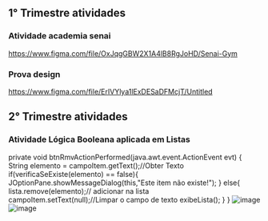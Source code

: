 ## 1° Trimestre atividades

### Atividade academia senai 
https://www.figma.com/file/OxJqgGBW2X1A4lB8RgJoHD/Senai-Gym

### Prova design 
https://www.figma.com/file/ErIVYlya1lExDESaDFMcjT/Untitled

## 2° Trimestre atividades
### Atividade Lógica Booleana aplicada em Listas
private void btnRmvActionPerformed(java.awt.event.ActionEvent evt) {                                       
        String elemento = campoItem.getText();//Obter Texto
        if(verificaSeExiste(elemento) == false){
            JOptionPane.showMessageDialog(this,"Este item não existe!");
        }
        else{
            lista.remove(elemento);// adicionar na lista
            campoItem.setText(null);//Limpar o campo de texto
            exibeLista();
        }
    }
![image](https://user-images.githubusercontent.com/102531983/197233416-3573435f-173a-44c5-96cb-2d65decdd862.png)
![image](https://user-images.githubusercontent.com/102531983/197233656-1b259c7e-312b-448f-8786-d1b953de72c8.png)

